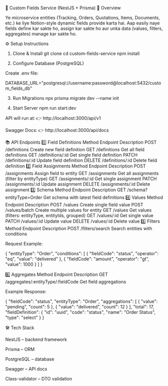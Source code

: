 📌 Custom Fields Service (NestJS + Prisma)
🔹 Overview

Ye microservice entities (Tracking, Orders, Quotations, Items, Documents, etc.) ke liye Notion-style dynamic fields provide karta hai.
Aap easily naye fields define kar sakte ho, assign kar sakte ho aur unka data (values, filters, aggregates) manage kar sakte ho.

⚙️ Setup Instructions
1. Clone & Install
git clone <repo-url>
cd custom-fields-service
npm install

2. Configure Database (PostgreSQL)

Create .env file:

DATABASE_URL="postgresql://username:password@localhost:5432/custom_fields_db"

3. Run Migrations
npx prisma migrate dev --name init

4. Start Server
npm run start:dev


API will run at:
👉 http://localhost:3000/api/v1

Swagger Docs:
👉 http://localhost:3000/api/docs

📚 API Endpoints
1️⃣ Field Definitions
Method	Endpoint	Description
POST	/definitions	Create new field definition
GET	/definitions	Get all field definitions
GET	/definitions/:id	Get single field definition
PATCH	/definitions/:id	Update field definition
DELETE	/definitions/:id	Delete field definition
2️⃣ Field Assignments
Method	Endpoint	Description
POST	/assignments	Assign field to entity
GET	/assignments	Get all assignments (filter by entityType)
GET	/assignments/:id	Get single assignment
PATCH	/assignments/:id	Update assignment
DELETE	/assignments/:id	Delete assignment
3️⃣ Schema
Method	Endpoint	Description
GET	/schema?entityType=Order	Get schema with latest field definitions
4️⃣ Values
Method	Endpoint	Description
POST	/values	Create single field value
POST	/values/batch	Create multiple values for entity
GET	/values	Get values (filters: entityType, entityIds, grouped)
GET	/values/:id	Get single value
PATCH	/values/:id	Update value
DELETE	/values/:id	Delete value
5️⃣ Filters
Method	Endpoint	Description
POST	/filters/search	Search entities with conditions

Request Example:

{
  "entityType": "Order",
  "conditions": [
    { "fieldCode": "status", "operator": "eq", "value": "delivered" },
    { "fieldCode": "amount", "operator": "gt", "value": 1000 }
  ]
}

6️⃣ Aggregates
Method	Endpoint	Description
GET	/aggregates/:entityType/:fieldCode	Get field aggregations

Example Response:

{
  "fieldCode": "status",
  "entityType": "Order",
  "aggregations": [
    { "value": "pending", "count": 5 },
    { "value": "delivered", "count": 12 }
  ],
  "total": 17,
  "fieldDefinition": {
    "id": "uuid",
    "code": "status",
    "name": "Order Status",
    "type": "select"
  }
}

🛠 Tech Stack

NestJS – backend framework

Prisma – ORM

PostgreSQL – database

Swagger – API docs

Class-validator – DTO validation

